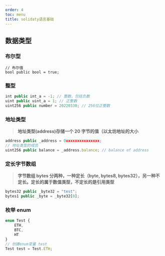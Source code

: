 ```yaml
---
order: 4
toc: menu
title: solidaty语言基础
---
```


## 数据类型

### 布尔型

```solidity
// 布尔值
bool public bool = true;
```

### 整型

```js
int public int_a = -1; // 整数，包括负数
uint public uint_a = 1; // 正整数
uint256 public number = 20220330; // 256位正整数
```

### 地址类型

> **地址类型(address)存储一个 20 字节的值（以太坊地址的大小**

```js
address public _address = 0xxxxxxxxxxxxxxx;
// 地址类型的成员
uint256 public balance = _address.balance; // balance of address
```

### 定长字节数组

> **字节数组 bytes 分两种，一种定长（byte, bytes8, bytes32），另一种不定长。定长的属于数值类型，不定长的是引用类型**

```js
bytes32 public _byte32 = "test";
bytes1 public _byte = _byte32[0];
```

### 枚举 enum

```js
enum Test {
    ETH,
    BTC,
    HT
}
// 创建enum变量 test
Test test = Test.ETH;
```
